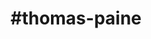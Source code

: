 ---
title: "#thomas-paine"
hashtag: "thomas-paine"
tags:
  - Activist
  - Philosopher
  - Writer
  - Age of Enlightenment
  - Human Being
---